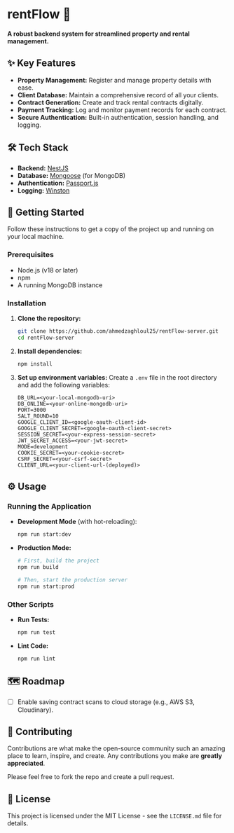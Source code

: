 # rentFlow 🏡

**A robust backend system for streamlined property and rental management.**

## ✨ Key Features

  * **Property Management:** Register and manage property details with ease.
  * **Client Database:** Maintain a comprehensive record of all your clients.
  * **Contract Generation:** Create and track rental contracts digitally.
  * **Payment Tracking:** Log and monitor payment records for each contract.
  * **Secure Authentication:** Built-in authentication, session handling, and logging.

## 🛠️ Tech Stack

  * **Backend:** [NestJS](https://docs.nestjs.com/)
  * **Database:** [Mongoose](https://mongoosejs.com/) (for MongoDB)
  * **Authentication:** [Passport.js](http://www.passportjs.org/)
  * **Logging:** [Winston](https://github.com/winstonjs/winston)

## 🚀 Getting Started

Follow these instructions to get a copy of the project up and running on your local machine.

### Prerequisites

  * Node.js (v18 or later)
  * npm
  * A running MongoDB instance

### Installation

1.  **Clone the repository:**

    ```bash
    git clone https://github.com/ahmedzaghloul25/rentFlow-server.git
    cd rentFlow-server
    ```

2.  **Install dependencies:**

    ```bash
    npm install
    ```

3.  **Set up environment variables:**
    Create a `.env` file in the root directory and add the following variables:

    ```env
    DB_URL=<your-local-mongodb-uri>
    DB_ONLINE=<your-online-mongodb-uri>
    PORT=3000
    SALT_ROUND=10
    GOOGLE_CLIENT_ID=<google-oauth-client-id>
    GOOGLE_CLIENT_SECRET=<google-oauth-client-secret>
    SESSION_SECRET=<your-express-session-secret>
    JWT_SECRET_ACCESS=<your-jwt-secret>
    MODE=development
    COOKIE_SECRET=<your-cookie-secret>
    CSRF_SECRET=<your-csrf-secret>
    CLIENT_URL=<your-client-url-(deployed)>
    ```

## ⚙️ Usage

### Running the Application

  * **Development Mode** (with hot-reloading):

    ```bash
    npm run start:dev
    ```

  * **Production Mode:**

    ```bash
    # First, build the project
    npm run build

    # Then, start the production server
    npm run start:prod
    ```

### Other Scripts

  * **Run Tests:**

    ```bash
    npm run test
    ```

  * **Lint Code:**

    ```bash
    npm run lint
    ```

## 🗺️ Roadmap

  - [ ] Enable saving contract scans to cloud storage (e.g., AWS S3, Cloudinary).

## 🤝 Contributing

Contributions are what make the open-source community such an amazing place to learn, inspire, and create. Any contributions you make are **greatly appreciated**.

Please feel free to fork the repo and create a pull request.

## 📄 License

This project is licensed under the MIT License - see the `LICENSE.md` file for details.